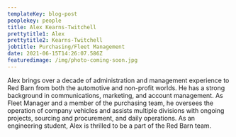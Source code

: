 ```yaml
---
templateKey: blog-post
peoplekey: people
title: Alex Kearns-Twitchell
prettytitle1: Alex
prettytitle2: Kearns-Twitchell
jobtitle: Purchasing/Fleet Management
date: 2021-06-15T14:26:07.586Z
featuredimage: /img/photo-coming-soon.jpg
---
```

Alex brings over a decade of administration and management experience to Red Barn from both the automotive and non-profit worlds.  He has a strong background in communications, marketing, and account management.  As Fleet Manager and a member of the purchasing team, he oversees the operation of company vehicles and assists multiple divisions with ongoing projects, sourcing and procurement, and daily operations.  As an engineering student, Alex is thrilled to be a part of the Red Barn team.